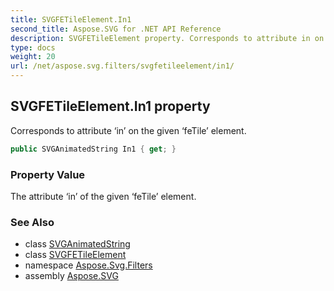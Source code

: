 ```yaml
---
title: SVGFETileElement.In1
second_title: Aspose.SVG for .NET API Reference
description: SVGFETileElement property. Corresponds to attribute in on the given feTile element
type: docs
weight: 20
url: /net/aspose.svg.filters/svgfetileelement/in1/
---
```

## SVGFETileElement.In1 property

Corresponds to attribute ‘in’ on the given ‘feTile’ element.

```csharp
public SVGAnimatedString In1 { get; }
```

### Property Value

The attribute ‘in’ of the given ‘feTile’ element.

### See Also

* class [SVGAnimatedString](../../../aspose.svg.datatypes/svganimatedstring/)
* class [SVGFETileElement](../)
* namespace [Aspose.Svg.Filters](../../../aspose.svg.filters/)
* assembly [Aspose.SVG](../../../)
